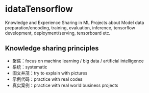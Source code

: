 # idataTensorflow
Knowledge and Experience Sharing in ML Projects about Model data preparation/encoding, training, evaluation, inference, tensorflow development, deployment/serving, tensorboard etc.  

## Knowledge sharing principles
- 聚焦：focus on machine learning / big data / artificial intelligence
- 系统：systematic
- 图文并茂：try to explain with pictures
- 示例代码：practice with real codes
- 真实案例：practice with real world business projects
